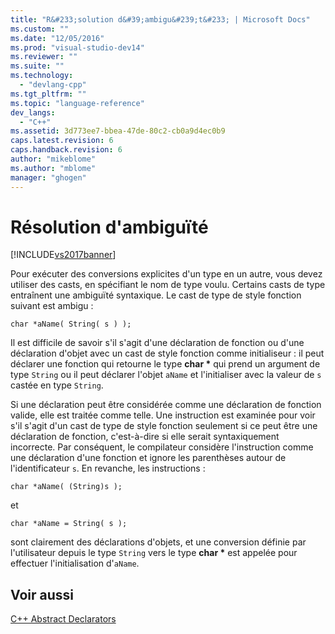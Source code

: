 ```yaml
---
title: "R&#233;solution d&#39;ambigu&#239;t&#233; | Microsoft Docs"
ms.custom: ""
ms.date: "12/05/2016"
ms.prod: "visual-studio-dev14"
ms.reviewer: ""
ms.suite: ""
ms.technology: 
  - "devlang-cpp"
ms.tgt_pltfrm: ""
ms.topic: "language-reference"
dev_langs: 
  - "C++"
ms.assetid: 3d773ee7-bbea-47de-80c2-cb0a9d4ec0b9
caps.latest.revision: 6
caps.handback.revision: 6
author: "mikeblome"
ms.author: "mblome"
manager: "ghogen"
---
```

# R&#233;solution d&#39;ambigu&#239;t&#233;
[!INCLUDE[vs2017banner](../assembler/inline/includes/vs2017banner.md)]

Pour exécuter des conversions explicites d'un type en un autre, vous devez utiliser des casts, en spécifiant le nom de type voulu.  Certains casts de type entraînent une ambiguïté syntaxique.  Le cast de type de style fonction suivant est ambigu :  
  
```  
char *aName( String( s ) );  
```  
  
 Il est difficile de savoir s'il s'agit d'une déclaration de fonction ou d'une déclaration d'objet avec un cast de style fonction comme initialiseur : il peut déclarer une fonction qui retourne le type **char \*** qui prend un argument de type `String` ou il peut déclarer l'objet `aName` et l'initialiser avec la valeur de `s` castée en type `String`.  
  
 Si une déclaration peut être considérée comme une déclaration de fonction valide, elle est traitée comme telle.  Une instruction est examinée pour voir s'il s'agit d'un cast de type de style fonction seulement si ce peut être une déclaration de fonction, c'est\-à\-dire si elle serait syntaxiquement incorrecte.  Par conséquent, le compilateur considère l'instruction comme une déclaration d'une fonction et ignore les parenthèses autour de l'identificateur `s`.  En revanche, les instructions :  
  
```  
char *aName( (String)s );  
```  
  
 et  
  
```  
char *aName = String( s );  
```  
  
 sont clairement des déclarations d'objets, et une conversion définie par l'utilisateur depuis le type `String` vers le type **char \*** est appelée pour effectuer l'initialisation d'`aName`.  
  
## Voir aussi  
 [C\+\+ Abstract Declarators](http://msdn.microsoft.com/fr-fr/e7e18c18-0cad-4450-942b-d27e1d4dd088)